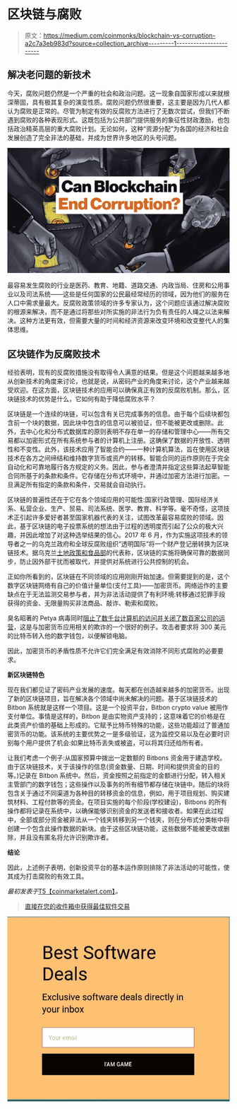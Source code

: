 # 区块链与腐败

> 原文：<https://medium.com/coinmonks/blockchain-vs-corruption-a2c7a3eb983d?source=collection_archive---------1----------------------->

## 解决老问题的新技术

今天，腐败问题仍然是一个严重的社会和政治问题。这一现象自国家形成以来就根深蒂固，具有极其复杂的演变性质。腐败问题仍然很重要，这主要是因为几代人都认为腐败是正常的。尽管为制定有效的反腐败方法进行了无数次尝试，但我们不断遇到腐败的各种表现形式。这既包括为公共部门提供服务的象征性财政激励，也包括政治精英高层的重大腐败计划。无论如何，这种“资源分配”为各国的经济和社会发展创造了完全非法的基础，并成为世界许多地区的头号问题。

![](img/df1baf751024b33fb51455cb4c918ab4.png)

最容易发生腐败的行业是医药、教育、地籍、道路交通、内政当局、住房和公用事业以及司法系统——这些是任何国家的公民最经常经历的领域，因为他们的服务在人口中需求量最大。反腐败政策领域的许多专家认为，这个问题应该通过解决腐败的根源来解决，而不是通过将那些对所实施的非法行为负有责任的人绳之以法来解决。这种方法更有效，但需要大量的时间和经济资源来改变环境和改变整代人的集体思维。

## **区块链作为反腐败技术**

经验表明，现有的反腐败措施没有取得令人满意的结果。但是这个问题越来越多地从创新技术的角度来讨论，也就是说，从密码产业的角度来讨论，这个产业越来越受欢迎。在这方面，区块链技术的应用可以确保真正有效的反腐败机制。那么，区块链技术的优势是什么，它如何有助于降低腐败水平？

区块链是一个连续的块链，可以包含有关已完成事务的信息。由于每个后续块都包含前一个块的数据，因此块中包含的信息可以被验证，但不能被更改或删除。此外，去中心化和分布式数据库的原则表明不存在单一的存储和管理中心——所有交易都以加密形式在所有系统参与者的计算机上注册。这确保了数据的开放性、透明性和不变性。此外，该技术应用了智能合约——一种计算机算法，旨在使用区块链技术在各方之间缔结和维持数字货币或资产的转移。智能合同的运作原则在于完全自动化和可靠地履行各方规定的义务。因此，参与者澄清并指定这些算法起草智能合同所基于的条款和条件。它存储在分布式环境中，并通过加密方法进行加密。一旦满足所有指定的条款和条件，交易就会自动执行。

区块链的普遍性还在于它在各个领域应用的可能性:国家行政管理、国际经济关系、私营企业、生产、贸易、司法系统、医学、教育、科学等。毫不奇怪，这项技术正引起许多爱好者甚至国家机器代表的关注，试图改革最容易腐败的领域。因此，基于区块链的电子投票系统的想法由于过程的透明度而引起了公众的极大兴趣，并因此增加了对这种选举结果的信心。2017 年 6 月，作为实施这项技术的领导者之一的乌克兰政府和全球反腐败组织“透明国际”将一个财产登记册转换为区块链技术。据乌克兰[土地政策和食品部](http://www.minagro.gov.ua/en/node/24722)的代表称，区块链的实施将确保可靠的数据同步，防止因外部干扰而被取代，并提供对系统进行公共控制的机会。

正如你所看到的，区块链在不同领域的应用刚刚开始加速。但需要提到的是，这个数字区块链网络有自己的价值计量单位(支付工具)——加密货币。网络运作的主要缺点在于无法监测交易参与者，并为非法活动提供了有利环境:转移通过犯罪手段获得的资金、无限量购买非法商品、敲诈、勒索和腐败。

臭名昭著的 Petya 病毒同时[阻止了数千台计算机的访问并关闭了数百家公司的运营](https://www.bloomberg.com/news/articles/2017-06-27/ukraine-russia-report-ransomware-computer-virus-attacks)，这是与加密货币应用相关的欺诈的一个很好的例子。攻击者要求将 300 美元的比特币转入他的数字钱包，以便解锁电脑。

因此，加密货币的矛盾性质不允许它们完全满足有效消除不同形式腐败的必要要求。

**新区块链特色**

现在我们都见证了密码产业发展的速度。每天都在创造越来越多的加密货币。出现了新的区块链项目，旨在解决各个领域中尚未解决的问题。基于区块链技术的 Bitbon 系统就是这样一个项目。这是一个投资平台，Bitbon crypto value 被用作支付单位。事情是这样的，Bitbon 是由实物资产支持的；这意味着它的价格是在此类资产价值的基础上形成的。它赋予比特币特殊的功能，这些功能超过了普通加密货币的功能。该系统的主要优势之一是多级验证，这为监控交易以及在必要时识别每个用户提供了机会:如果比特币丢失或被盗，可以将其归还给所有者。

让我们考虑一个例子:从国家预算中拨出一定数额的 Bitbons 资金用于建造学校。由于区块链技术，关于该操作的信息(资金数量、日期、时间和提供资金的目的等。)记录在 Bitbon 系统中。然后，资金按照之前指定的金额进行分配，转入相关主管部门的数字钱包；这些操作以及事务的所有细节都存储在块链中。随后的块将包含关于通过不同渠道为各种目的转移资金的信息，例如，用于项目规划、购买建筑材料、工程付款等的资金。在项目实施的每个阶段(学校建设)，Bitbons 的所有操作都将记录在系统中，以确保能够识别资金的发送者和接收者。如果在此过程中，全部或部分资金被非法从一个钱夹转移到另一个钱夹，则在分布式分类帐中将创建一个包含此操作数据的新块。由于这些区块链功能，这些数据不能被更改或删除，并且没有匿名将允许识别欺诈者。

**结论**

因此，上述例子表明，创新投资平台的基本运作原则排除了非法活动的可能性，使其成为打击腐败的有效工具。

*最初发表于*[T5【coinmarketalert.com】](https://coinmarketalert.com/page/press-releases/blockchain-vs-corruption-new-technologies-for-solving-old-problems-359)*。*

> [直接在您的收件箱中获得最佳软件交易](https://coincodecap.com/?utm_source=coinmonks)

[![](img/7c0b3dfdcbfea594cc0ae7d4f9bf6fcb.png)](https://coincodecap.com/?utm_source=coinmonks)